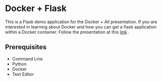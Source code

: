 # Docker + Flask
This is a Flask demo application for the Docker + All presentation. If you are
interested in learning about Docker and how you can get a flask application within a Docker container.
Follow the presentation at this [link](http://www.zurihunter.com/conference-talks/docker+all/)
.

## Prerequisites
* Command Line
* Python
* Docker
* Text Editor